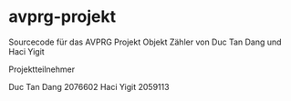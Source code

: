 avprg-projekt
=============

Sourcecode für das AVPRG Projekt Objekt Zähler von Duc Tan Dang und Haci Yigit

Projektteilnehmer

Duc Tan Dang 2076602
Haci Yigit 2059113
